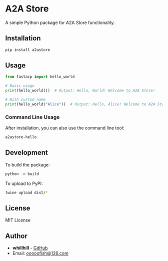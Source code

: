 # A2A Store

A simple Python package for A2A Store functionality.

## Installation

```bash
pip install a2astore
```

## Usage

```python
from fastacp import hello_world

# Basic usage
print(hello_world())  # Output: Hello, World! Welcome to A2A Store!

# With custom name
print(hello_world("Alice"))  # Output: Hello, Alice! Welcome to A2A Store!
```

### Command Line Usage

After installation, you can also use the command line tool:

```bash
a2astore-hello
```

## Development

To build the package:

```bash
python -m build
```

To upload to PyPI:

```bash
twine upload dist/*
```

## License

MIT License

## Author

- **whillhill** - [GitHub](https://github.com/whillhill)
- Email: ooooofish@126.com
